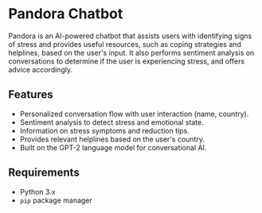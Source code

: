 
# Pandora Chatbot

Pandora is an AI-powered chatbot that assists users with identifying signs of stress and provides useful resources, such as coping strategies and helplines, based on the user's input. It also performs sentiment analysis on conversations to determine if the user is experiencing stress, and offers advice accordingly.

## Features

- Personalized conversation flow with user interaction (name, country).
- Sentiment analysis to detect stress and emotional state.
- Information on stress symptoms and reduction tips.
- Provides relevant helplines based on the user's country.
- Built on the GPT-2 language model for conversational AI.


## Requirements

- Python 3.x
- `pip` package manager
